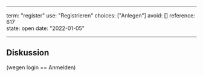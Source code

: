 
---
term:      "register"
use:       "Registrieren"
choices:   ["Anlegen"]
avoid:     []
reference: 617        
state:     open
date:      "2022-01-05"

---

## Diskussion
(wegen login == Anmelden)
